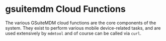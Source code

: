 # gsuitemdm Cloud Functions #

The various GSuiteMDM cloud functions are the core components of the system. They exist to perform various mobile device-related tasks, and are used extensively by `mdmtool` and of course can be called via `curl`.

